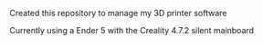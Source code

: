 Created this repository to manage my 3D printer software

Currently using a Ender 5 with the Creality 4.7.2 silent mainboard
